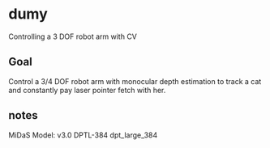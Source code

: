 # dumy

Controlling a 3 DOF robot arm with CV

## Goal

Control a 3/4 DOF robot arm with monocular depth estimation to track a cat and constantly pay laser pointer fetch with her.

## notes

MiDaS Model: v3.0 DPTL-384
dpt_large_384